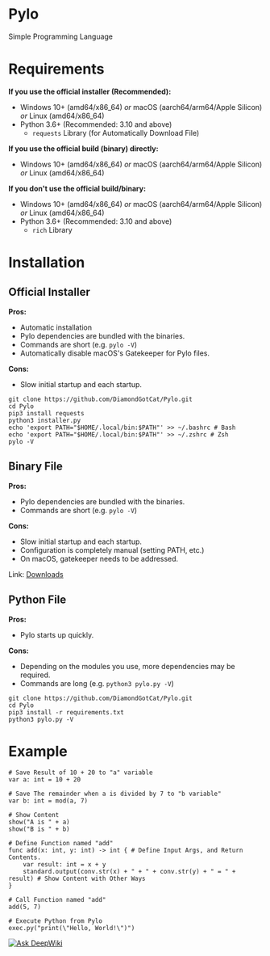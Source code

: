# Pylo
Simple Programming Language

# Requirements
**If you use the official installer (Recommended):**
- Windows 10+ (amd64/x86_64) *or* macOS (aarch64/arm64/Apple Silicon) *or* Linux (amd64/x86_64)
- Python 3.6+ (Recommended: 3.10 and above)
    - `requests` Library (for Automatically Download File)

**If you use the official build (binary) directly:**
- Windows 10+ (amd64/x86_64) *or* macOS (aarch64/arm64/Apple Silicon) *or* Linux (amd64/x86_64)

**If you don't use the official build/binary:**
- Windows 10+ (amd64/x86_64) *or* macOS (aarch64/arm64/Apple Silicon) *or* Linux (amd64/x86_64)
- Python 3.6+ (Recommended: 3.10 and above)
    - `rich` Library

# Installation
## Official Installer
**Pros:**
- Automatic installation
- Pylo dependencies are bundled with the binaries.
- Commands are short (e.g. `pylo -V`)
- Automatically disable macOS's Gatekeeper for Pylo files.

**Cons:**
- Slow initial startup and each startup.

```
git clone https://github.com/DiamondGotCat/Pylo.git
cd Pylo
pip3 install requests
python3 installer.py
echo 'export PATH="$HOME/.local/bin:$PATH"' >> ~/.bashrc # Bash
echo 'export PATH="$HOME/.local/bin:$PATH"' >> ~/.zshrc # Zsh
pylo -V
```

## Binary File
**Pros:**
- Pylo dependencies are bundled with the binaries.
- Commands are short (e.g. `pylo -V`)

**Cons:**
- Slow initial startup and each startup.
- Configuration is completely manual (setting PATH, etc.)
- On macOS, gatekeeper needs to be addressed.

Link: [Downloads](https://github.com/DiamondGotCat/Pylo/releases/)

## Python File
**Pros:**
- Pylo starts up quickly.

**Cons:**
- Depending on the modules you use, more dependencies may be required.
- Commands are long (e.g. `python3 pylo.py -V`)

```
git clone https://github.com/DiamondGotCat/Pylo.git
cd Pylo
pip3 install -r requirements.txt
python3 pylo.py -V
```

# Example
```
# Save Result of 10 + 20 to "a" variable
var a: int = 10 + 20

# Save The remainder when a is divided by 7 to "b variable"
var b: int = mod(a, 7)

# Show Content
show("A is " + a)
show("B is " + b)

# Define Function named "add"
func add(x: int, y: int) -> int { # Define Input Args, and Return Contents.
    var result: int = x + y
    standard.output(conv.str(x) + " + " + conv.str(y) + " = " + result) # Show Content with Other Ways
}

# Call Function named "add"
add(5, 7)

# Execute Python from Pylo
exec.py("print(\"Hello, World!\")")
```

[![Ask DeepWiki](https://deepwiki.com/badge.svg)](https://deepwiki.com/DiamondGotCat/Pylo)
